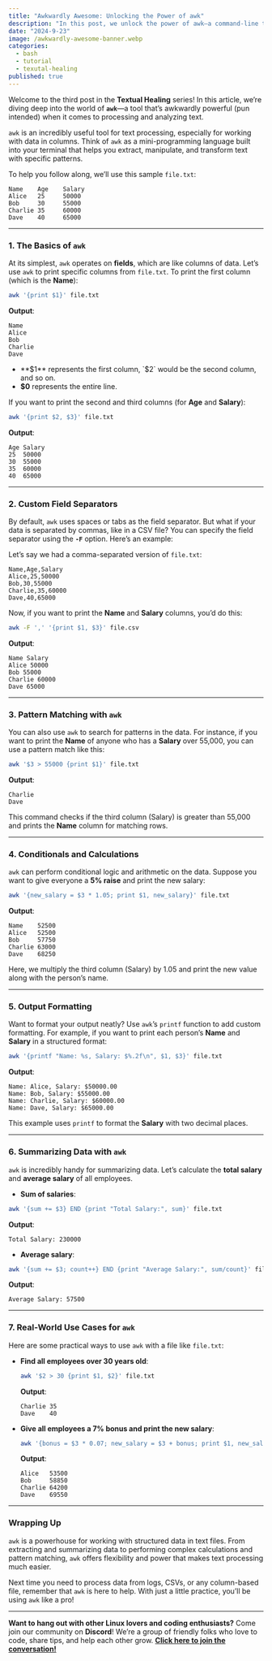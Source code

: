 ```yaml
---
title: "Awkwardly Awesome: Unlocking the Power of awk"
description: "In this post, we unlock the power of awk—a command-line tool that excels at text processing and data manipulation. Using a simple example file, we explore how to extract, transform, and summarize data with ease. Whether you’re calculating totals, printing specific columns, or performing advanced pattern matching, this guide will get you up and running with awk like a pro!"
date: "2024-9-23"
image: /awkwardly-awesome-banner.webp
categories:
  - bash
  - tutorial
  - texutal-healing
published: true
---
```


Welcome to the third post in the **Textual Healing** series! In this article, we’re diving deep into the world of **`awk`**—a tool that’s awkwardly powerful (pun intended) when it comes to processing and analyzing text.

`awk` is an incredibly useful tool for text processing, especially for working with data in columns. Think of `awk` as a mini-programming language built into your terminal that helps you extract, manipulate, and transform text with specific patterns.

To help you follow along, we’ll use this sample `file.txt`:

```
Name    Age    Salary
Alice   25     50000
Bob     30     55000
Charlie 35     60000
Dave    40     65000
```

---

### **1. The Basics of `awk`**

At its simplest, `awk` operates on **fields**, which are like columns of data. Let’s use `awk` to print specific columns from `file.txt`. To print the first column (which is the **Name**):

```bash
awk '{print $1}' file.txt
```

**Output**:

```
Name
Alice
Bob
Charlie
Dave
```

- **$1** represents the first column, `$2` would be the second column, and so on.
- **$0** represents the entire line.

If you want to print the second and third columns (for **Age** and **Salary**):

```bash
awk '{print $2, $3}' file.txt
```

**Output**:

```
Age Salary
25  50000
30  55000
35  60000
40  65000
```

---

### **2. Custom Field Separators**

By default, `awk` uses spaces or tabs as the field separator. But what if your data is separated by commas, like in a CSV file? You can specify the field separator using the **`-F`** option. Here’s an example:

Let’s say we had a comma-separated version of `file.txt`:

```
Name,Age,Salary
Alice,25,50000
Bob,30,55000
Charlie,35,60000
Dave,40,65000
```

Now, if you want to print the **Name** and **Salary** columns, you’d do this:

```bash
awk -F ',' '{print $1, $3}' file.csv
```

**Output**:

```
Name Salary
Alice 50000
Bob 55000
Charlie 60000
Dave 65000
```

---

### **3. Pattern Matching with `awk`**

You can also use `awk` to search for patterns in the data. For instance, if you want to print the **Name** of anyone who has a **Salary** over 55,000, you can use a pattern match like this:

```bash
awk '$3 > 55000 {print $1}' file.txt
```

**Output**:

```
Charlie
Dave
```

This command checks if the third column (Salary) is greater than 55,000 and prints the **Name** column for matching rows.

---

### **4. Conditionals and Calculations**

`awk` can perform conditional logic and arithmetic on the data. Suppose you want to give everyone a **5% raise** and print the new salary:

```bash
awk '{new_salary = $3 * 1.05; print $1, new_salary}' file.txt
```

**Output**:

```
Name    52500
Alice   52500
Bob     57750
Charlie 63000
Dave    68250
```

Here, we multiply the third column (Salary) by 1.05 and print the new value along with the person’s name.

---

### **5. Output Formatting**

Want to format your output neatly? Use `awk`’s `printf` function to add custom formatting. For example, if you want to print each person’s **Name** and **Salary** in a structured format:

```bash
awk '{printf "Name: %s, Salary: $%.2f\n", $1, $3}' file.txt
```

**Output**:

```
Name: Alice, Salary: $50000.00
Name: Bob, Salary: $55000.00
Name: Charlie, Salary: $60000.00
Name: Dave, Salary: $65000.00
```

This example uses `printf` to format the **Salary** with two decimal places.

---

### **6. Summarizing Data with `awk`**

`awk` is incredibly handy for summarizing data. Let’s calculate the **total salary** and **average salary** of all employees.

- **Sum of salaries**:

```bash
awk '{sum += $3} END {print "Total Salary:", sum}' file.txt
```

**Output**:

```
Total Salary: 230000
```

- **Average salary**:

```bash
awk '{sum += $3; count++} END {print "Average Salary:", sum/count}' file.txt
```

**Output**:

```
Average Salary: 57500
```

---

### **7. Real-World Use Cases for `awk`**

Here are some practical ways to use `awk` with a file like `file.txt`:

- **Find all employees over 30 years old**:

  ```bash
  awk '$2 > 30 {print $1, $2}' file.txt
  ```

  **Output**:

  ```
  Charlie 35
  Dave    40
  ```

- **Give all employees a 7% bonus and print the new salary**:

  ```bash
  awk '{bonus = $3 * 0.07; new_salary = $3 + bonus; print $1, new_salary}' file.txt
  ```

  **Output**:

  ```
  Alice   53500
  Bob     58850
  Charlie 64200
  Dave    69550
  ```

---

### **Wrapping Up**

`awk` is a powerhouse for working with structured data in text files. From extracting and summarizing data to performing complex calculations and pattern matching, `awk` offers flexibility and power that makes text processing much easier.

Next time you need to process data from logs, CSVs, or any column-based file, remember that `awk` is here to help. With just a little practice, you’ll be using `awk` like a pro!

---

**Want to hang out with other Linux lovers and coding enthusiasts?** Come join our community on **Discord**! We’re a group of friendly folks who love to code, share tips, and help each other grow. **[Click here to join the conversation!](https://discord.gg/4PCy4Bz)**
